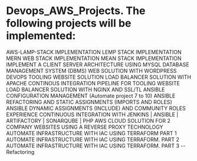 # Devops_AWS_Projects. The following projects will be implemented:
AWS-LAMP-STACK IMPLEMENTATION
LEMP STACK IMPLEMENTATION
MERN WEB STACK IMPLEMENTATION
MEAN STACK IMPLEMENTATION
IMPLEMENT A CLIENT SERVER ARCHITECTURE USING MYSQL DATABASE MANAGEMENT SYSTEM (DBMS)
WEB SOLUTION WITH WORDPRESS
DEVOPS TOOLING WEBSITE SOLUTION
LOAD BALANCER SOLUTION WITH APACHE
CONTINOUS INTEGRATION PIPELINE FOR TOOLING WEBSITE
LOAD BALANCER SOLUTION WITH NGINX AND SSL/TL
ANSIBLE CONFIGURATION MANAGEMENT (Automate project 7 to 10)
ANSIBLE REFACTORING AND STATIC ASSIGNMENTS (IMPORTS AND ROLES)
ANSIBLE DYNAMIC ASSIGNMENTS (INCLUDE) AND COMMUNITY ROLES
EXPERIENCE CONTINUOUS INTEGRATION WITH JENKINS | ANSIBLE | ARTIFACTORY | SONARQUBE | PHP
AWS CLOUD SOLUTION FOR 2 COMPANY WEBSITES USING A REVERSE PROXY TECHNOLOGY
AUTOMATE INFRASTRUCTURE WITH IAC USING TERRAFORM PART 1
AUTOMATE INFRASTRUCTURE WITH IAC USING TERRAFORM. PART 2
AUTOMATE INFRASTRUCTURE WITH IAC USING TERRAFORM. PART 3 --Refactoring
